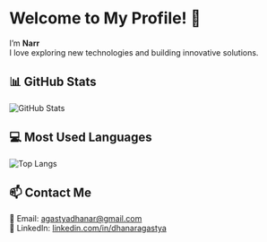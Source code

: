 # Welcome to My Profile! 👋

I’m **Narr**  
I love exploring new technologies and building innovative solutions.

## 📊 GitHub Stats
![GitHub Stats](https://github-readme-stats.vercel.app/api?username=Narr-21&show_icons=true&theme=dark)

## 💻 Most Used Languages
![Top Langs](https://github-readme-stats.vercel.app/api/top-langs/?username=Narr-21&langs_count=5&layout=compact&theme=dark&count_private=true&token=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)




## 📫 Contact Me
📧 Email: agastyadhanar@gmail.com  
🔗 LinkedIn: [linkedin.com/in/dhanaragastya](www.linkedin.com/in/dhanaragastya)
